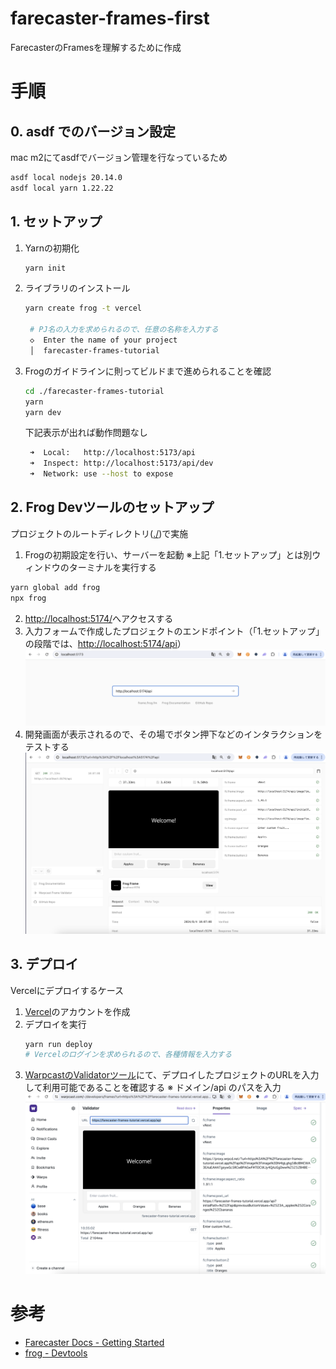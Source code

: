 # farecaster-frames-first
FarecasterのFramesを理解するために作成

# 手順
## 0. asdf でのバージョン設定
mac m2にてasdfでバージョン管理を行なっているため
```bash
asdf local nodejs 20.14.0
asdf local yarn 1.22.22  
```
## 1. セットアップ
1. Yarnの初期化
   ```bash
   yarn init
   ```
2. ライブラリのインストール
   ```bash
   yarn create frog -t vercel

    # PJ名の入力を求められるので、任意の名称を入力する
    ◇  Enter the name of your project
    │  farecaster-frames-tutorial
   ```
3. Frogのガイドラインに則ってビルドまで進められることを確認
   ```bash
   cd ./farecaster-frames-tutorial
   yarn
   yarn dev
   ```

   下記表示が出れば動作問題なし
   ```bash
    ➜  Local:   http://localhost:5173/api
    ➜  Inspect: http://localhost:5173/api/dev
    ➜  Network: use --host to expose
   ```

## 2. Frog Devツールのセットアップ
プロジェクトのルートディレクトリ([./](./))で実施
1. Frogの初期設定を行い、サーバーを起動
※上記「1.セットアップ」とは別ウィンドウのターミナルを実行する
 ```bash
 yarn global add frog
 npx frog
 ```
2. [http://localhost:5174/](http://localhost:5174/)へアクセスする
3. 入力フォームで作成したプロジェクトのエンドポイント（「1.セットアップ」の段階では、[http://localhost:5174/api](http://localhost:5174/api)）
   ![Frog Devツール_01](./assets/01_frog_start.png)
4. 開発画面が表示されるので、その場でボタン押下などのインタラクションをテストする
   ![Frog Devツール_01](./assets/02_frog_devtool.png)

## 3. デプロイ
Vercelにデプロイするケース
1. [Vercel](https://vercel.com/)のアカウントを作成
2. デプロイを実行
   ```bash
   yarn run deploy
   # Vercelのログインを求められるので、各種情報を入力する
   ```
3.  [WarpcastのValidatorツール](https://warpcast.com/~/developers/frames)にて、デプロイしたプロジェクトのURLを入力して利用可能であることを確認する
※ ドメイン/api のパスを入力
   ![Warpcast Devツール](./assets/03_warpcast_devtool.png)

# 参考
* [Farecaster Docs - Getting Started](https://docs.farcaster.xyz/developers/frames/getting-started)
* [frog - Devtools](https://frog.fm/concepts/devtools)